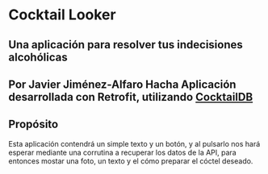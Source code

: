 # Cocktail Looker
## Una aplicación para resolver tus indecisiones alcohólicas
Por Javier Jiménez-Alfaro Hacha
Aplicación desarrollada con Retrofit, utilizando [CocktailDB](https://www.thecocktaildb.com/)
---
## Propósito
Esta aplicación contendrá un simple texto y un botón, y al pulsarlo nos hará esperar mediante una corrutina a recuperar los datos de la API,
para entonces mostar una foto, un texto y el cómo preparar el cóctel deseado.
